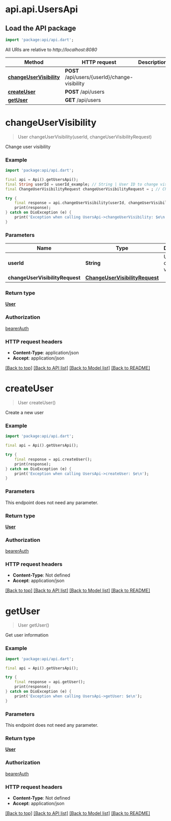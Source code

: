 # api.api.UsersApi

## Load the API package
```dart
import 'package:api/api.dart';
```

All URIs are relative to *http://localhost:8080*

Method | HTTP request | Description
------------- | ------------- | -------------
[**changeUserVisibility**](UsersApi.md#changeuservisibility) | **POST** /api/users/{userId}/change-visibility | 
[**createUser**](UsersApi.md#createuser) | **POST** /api/users | 
[**getUser**](UsersApi.md#getuser) | **GET** /api/users | 


# **changeUserVisibility**
> User changeUserVisibility(userId, changeUserVisibilityRequest)



Change user visibility

### Example
```dart
import 'package:api/api.dart';

final api = Api().getUsersApi();
final String userId = userId_example; // String | User ID to change visibility
final ChangeUserVisibilityRequest changeUserVisibilityRequest = ; // ChangeUserVisibilityRequest | 

try {
    final response = api.changeUserVisibility(userId, changeUserVisibilityRequest);
    print(response);
} catch on DioException (e) {
    print('Exception when calling UsersApi->changeUserVisibility: $e\n');
}
```

### Parameters

Name | Type | Description  | Notes
------------- | ------------- | ------------- | -------------
 **userId** | **String**| User ID to change visibility | 
 **changeUserVisibilityRequest** | [**ChangeUserVisibilityRequest**](ChangeUserVisibilityRequest.md)|  | 

### Return type

[**User**](User.md)

### Authorization

[bearerAuth](../README.md#bearerAuth)

### HTTP request headers

 - **Content-Type**: application/json
 - **Accept**: application/json

[[Back to top]](#) [[Back to API list]](../README.md#documentation-for-api-endpoints) [[Back to Model list]](../README.md#documentation-for-models) [[Back to README]](../README.md)

# **createUser**
> User createUser()



Create a new user

### Example
```dart
import 'package:api/api.dart';

final api = Api().getUsersApi();

try {
    final response = api.createUser();
    print(response);
} catch on DioException (e) {
    print('Exception when calling UsersApi->createUser: $e\n');
}
```

### Parameters
This endpoint does not need any parameter.

### Return type

[**User**](User.md)

### Authorization

[bearerAuth](../README.md#bearerAuth)

### HTTP request headers

 - **Content-Type**: Not defined
 - **Accept**: application/json

[[Back to top]](#) [[Back to API list]](../README.md#documentation-for-api-endpoints) [[Back to Model list]](../README.md#documentation-for-models) [[Back to README]](../README.md)

# **getUser**
> User getUser()



Get user information

### Example
```dart
import 'package:api/api.dart';

final api = Api().getUsersApi();

try {
    final response = api.getUser();
    print(response);
} catch on DioException (e) {
    print('Exception when calling UsersApi->getUser: $e\n');
}
```

### Parameters
This endpoint does not need any parameter.

### Return type

[**User**](User.md)

### Authorization

[bearerAuth](../README.md#bearerAuth)

### HTTP request headers

 - **Content-Type**: Not defined
 - **Accept**: application/json

[[Back to top]](#) [[Back to API list]](../README.md#documentation-for-api-endpoints) [[Back to Model list]](../README.md#documentation-for-models) [[Back to README]](../README.md)

